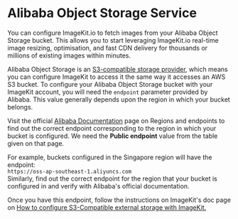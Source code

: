 # Alibaba Object Storage Service

You can configure ImageKit.io to fetch images from your Alibaba Object Storage bucket. This allows you to start leveraging ImageKit.io real-time image resizing, optimisation, and fast CDN delivery for thousands or millions of existing images within minutes.

Alibaba Object Storage is an [S3-compatible storage provider](https://docs.imagekit.io/integration/configure-origin/s3-compatible-external-storages), which means you can configure ImageKit to access it the same way it accesses an AWS S3 bucket. To configure your Alibaba Object Storage bucket with your ImageKit account, you will need the `endpoint` parameter provided by Alibaba. This value generally depends upon the region in which your bucket belongs.

Visit the official [Alibaba Documentation](https://www.alibabacloud.com/help/doc-detail/31837.htm?spm=a2c63.l28256.a3.37.3a1f5139AomWDt) page on Regions and endpoints to find out the correct endpoint corresponding to the region in which your bucket is configured. We need the **Public endpoint** value from the table given on that page.

For example, buckets configured in the Singapore region will have the endpoint:  
`https://oss-ap-southeast-1.aliyuncs.com`  
Similarly, find out the correct endpoint for the region that your bucket is configured in and verify with Alibaba's official documentation. 

Once you have this endpoint, follow the instructions on ImageKit's doc page on [How to configure S3-Compatible external storage with ImageKit.](https://docs.imagekit.io/integration/configure-origin/s3-compatible-external-storages)  


